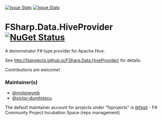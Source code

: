 [![Issue Stats](http://issuestats.com/github/fsprojects/FSharp.Data.HiveProvider/badge/issue)](http://issuestats.com/github/fsprojects/FSharp.Data.HiveProvider)
[![Issue Stats](http://issuestats.com/github/fsprojects/FSharp.Data.HiveProvider/badge/pr)](http://issuestats.com/github/fsprojects/FSharp.Data.HiveProvider)

FSharp.Data.HiveProvider [![NuGet Status](http://img.shields.io/nuget/v/FSharp.Data.HiveProvider.svg?style=flat)](https://www.nuget.org/packages/FSharp.Data.HiveProvider/)
=======

A demonstrator F# type provider for Apache Hive.

See http://fsprojects.github.io/FSharp.Data.HiveProvider/ for details.

Contributions are welcome!

### Maintainer(s)

- [@moloneymb](https://github.com/moloneymb)
- [@victor-dumitrescu](https://github.com/victor-dumitrescu)

The default maintainer account for projects under "fsprojects" is [@fsgit](https://github.com/fsgit) - F# Community Project Incubation Space (repo management)
